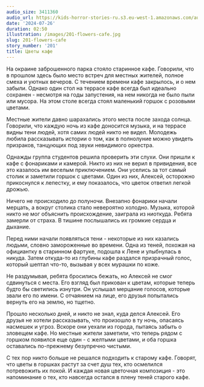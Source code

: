 ```yaml
---
audio_size: 3411360
audio_url: https://kids-horror-stories-ru.s3.eu-west-1.amazonaws.com/audio/201-flowers-cafe.mp3
date: '2024-07-26'
duration: 02:50
illustration: /images/201-flowers-cafe.jpg
slug: 201-flowers-cafe
story_number: '201'
title: Цветы кафе
---
```


На окраине заброшенного парка стояло старинное кафе. Говорили, что в прошлом здесь было место встреч для местных жителей, полное смеха и уютных вечеров. С течением времени кафе закрылось, и о нем забыли. Однако один стол на террасе кафе всегда был идеально сохранен - несмотря на годы запустения, на нем никогда не было пыли или мусора. На этом столе всегда стоял маленький горшок с розовыми цветами.

Местные жители давно шарахались этого места после захода солнца. Говорили, что каждую ночь из кафе доносится музыка, и на террасе видны тени людей, хотя самих людей никто не видел. Молодежь любила рассказывать истории о том, как в полнолуние можно увидеть призраков, танцующих под звуки невидимого оркестра. 

Однажды группа студентов решила проверить эти слухи. Они пришли к кафе с фонариками и камерой. Никто из них не верил в привидения, все это казалось им веселым приключением. Они уселись за тот самый столик и заметили горшок с цветами. Один из них, Алексей, осторожно прикоснулся к лепестку, и ему показалось, что цветок ответил легкой дрожью.

Ничего не происходило до полуночи. Внезапно фонарики начали мерцать, а вокруг столика стало невероятно холодно. Музыка, которой никто не мог объяснить происхождение, заиграла из ниоткуда. Ребята замерли от страха. В тишине послышались их громкие сердца и дыхание. 

Перед ними начали появляться тени - некоторые из них казались людьми, словно замороженные во времени. Одна из теней, похожая на официантку в старинном фартуке, подошла к Лене и улыбнулась в никуда. Затем откуда-то из глубины кафе раздался призрачный голос, который шептал что-то, вызывая у всех мурашки по коже.

Не раздумывая, ребята бросились бежать, но Алексей не смог сдвинуться с места. Его взгляд был прикован к цветам, которые теперь будто бы светились изнутри. Он услышал мерцание голосов, которые звали его по имени. С отчаянием на лице, его друзья попытались вернуть его на землю, но тщетно.

Прошло несколько дней, и никто не знал, куда делся Алексей. Его друзья не хотели рассказывать, что произошло в ту ночь, опасаясь насмешек и угроз. Вскоре они уехали из города, пытаясь забыть о зловещем кафе. Но местные жители заметили, что теперь рядом с горшком появился еще один - с желтыми цветами, и оба горшка оставались по-прежнему безупречно чистыми.

С тех пор никто больше не решался подходить к старому кафе. Говорят, что цветы в горшках растут за счет душ тех, кто осмелился потревожить их покой. И каждая новая цветочная композиция - это напоминание о тех, кто навсегда остался в плену теней старого кафе.